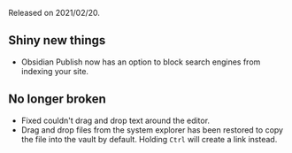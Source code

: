 Released on 2021/02/20.

## Shiny new things

- Obsidian Publish now has an option to block search engines from indexing your site.

## No longer broken

- Fixed couldn't drag and drop text around the editor.
- Drag and drop files from the system explorer has been restored to copy the file into the vault by default. Holding `Ctrl` will create a link instead.
